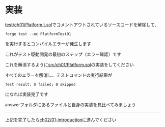 # 実装
[test/ch01/Platform.t.sol](../../../test/ch01/Platform.t.sol)でコメントアウトされているソースコードを解除して、
```
forge test --mc PlatformTest01
```
を実行するとコンパイルエラーが発生します

これがテスト駆動開発の最初のステップ（エラー確認）です

これを解消するように[src/ch01/Platform.sol](../../../src/ch01/Platform.sol)の実装をしてください

すべてのエラーを解消し、テストコマンドの実行結果が
```
Test result: 0 failed; 0 skipped
```
になれば実装完了です

answerフォルダにあるファイルと自身の実装を見比べてみましょう

---
上記を完了したら[ch02/01-introduction](../ch02/01-introduction.md)に進んでください